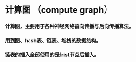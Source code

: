 <!--
 * @Author: zuweie jojoe.wei@gmail.com
 * @Date: 2024-09-02 13:52:46
 * @LastEditors: zuweie jojoe.wei@gmail.com
 * @LastEditTime: 2024-09-03 14:25:21
 * @FilePath: /boring-code/src/deep_learning/compute_graph/readme.md
 * @Description: 这是默认设置,请设置`customMade`, 打开koroFileHeader查看配置 进行设置: https://github.com/OBKoro1/koro1FileHeader/wiki/%E9%85%8D%E7%BD%AE
-->
# 计算图 （compute graph）
### 计算图，主要用于各种神经网络前向传播与后向传播算法。
### 用到图、hash表、链表、堆栈的数据结构。
### 链表的插入全部使用的是frist节点后插入。